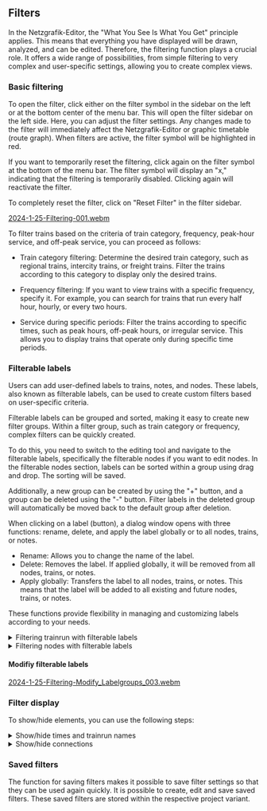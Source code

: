 ## Filters

In the Netzgrafik-Editor, the "What You See Is What You Get" principle applies.
This means that everything you have displayed will be drawn, analyzed, and can be edited.
Therefore, the filtering function plays a crucial role. It offers a wide range of possibilities,
from simple filtering to very complex and user-specific settings, allowing you to create complex
views.

### Basic filtering

To open the filter, click either on the filter symbol in the sidebar on the left or at the bottom
center of the menu bar. This will open the filter sidebar on the left side.
Here, you can adjust the filter settings. Any changes made to the filter will immediately affect the
Netzgrafik-Editor or graphic timetable (route graph). When filters are active, the filter symbol
will be highlighted in red.

If you want to temporarily reset the filtering, click again on the filter symbol at the bottom of
the menu bar. The filter symbol will display an "x," indicating that the filtering is temporarily
disabled. Clicking again will reactivate the filter.

To completely reset the filter, click on "Reset Filter" in the filter sidebar.

[2024-1-25-Filtering-001.webm](https://github.com/SchweizerischeBundesbahnen/netzgrafik-editor-frontend/assets/2674075/60666fab-3ce3-4b73-b312-5bd28a1caee8)

To filter trains based on the criteria of train category, frequency, peak-hour service, and off-peak
service, you can proceed as follows:

- Train category filtering: Determine the desired train category, such as regional trains, intercity
  trains, or freight trains. Filter the trains according to this category to display only the
  desired trains.

- Frequency filtering: If you want to view trains with a specific frequency, specify it. For
  example, you can search for trains that run every half hour, hourly, or every two hours.

- Service during specific periods: Filter the trains according to specific times, such as peak
  hours, off-peak hours, or irregular service. This allows you to display trains that operate only
  during specific time periods.

### Filterable labels

Users can add user-defined labels to trains, notes, and nodes.
These labels, also known as filterable labels, can be used to create custom filters based on
user-specific criteria.

Filterable labels can be grouped and sorted, making it easy to create new filter groups.
Within a filter group, such as train category or frequency, complex filters can be quickly created.

To do this, you need to switch to the editing tool and navigate to the filterable labels,
specifically the filterable nodes if you want to edit nodes. In the filterable nodes section,
labels can be sorted within a group using drag and drop. The sorting will be saved.

Additionally, a new group can be created by using the "+" button,
and a group can be deleted using the "-" button. Filter labels in the deleted group
will automatically be moved back to the default group after deletion.

When clicking on a label (button), a dialog window opens with three functions: rename, delete, and
apply the label globally or to all nodes, trains, or notes.

- Rename: Allows you to change the name of the label.
- Delete: Removes the label. If applied globally, it will be removed from all nodes, trains, or
  notes.
- Apply globally: Transfers the label to all nodes, trains, or notes. This means that the label will
  be added to all existing and future nodes, trains, or notes.

These functions provide flexibility in managing and customizing labels according to your needs.

<details>
<summary>
Filtering trainrun with filterable labels
</summary>

[2024-1-25-Filtering-002.webm](https://github.com/SchweizerischeBundesbahnen/netzgrafik-editor-frontend/assets/2674075/833ad548-0e1b-4e89-9746-346f1213bc19)

</details>

<details>
<summary>
Filtering nodes with filterable labels
</summary>

[2024-1-25-Filtering-NodeLabels_Editing.webm](https://github.com/SchweizerischeBundesbahnen/netzgrafik-editor-frontend/assets/2674075/270b769d-f0a4-41c9-a01b-913931220326)

[2024-1-25-Filtering-NodeLabels_Editing-FilterOnOff.webm](https://github.com/SchweizerischeBundesbahnen/netzgrafik-editor-frontend/assets/2674075/c8f8a287-5ab5-421d-8b53-d403ba3c243f)

</details>

#### Modifiy filterable labels

[2024-1-25-Filtering-Modify_Labelgroups_003.webm](https://github.com/SchweizerischeBundesbahnen/netzgrafik-editor-frontend/assets/2674075/d9fd62d5-3233-425c-8489-d80c7fe6f558)

### Filter display

To show/hide elements, you can use the following steps:

<details>
<summary>
Show/hide times and trainrun names
</summary>
[2024-1-25-Filtering-Display_Text.webm](https://github.com/SchweizerischeBundesbahnen/netzgrafik-editor-frontend/assets/2674075/5c118c27-6fad-499e-a1f9-9c39afb1107b)
</details>

<details>
<summary>
Show/hide connections
</summary>
[2024-1-25-Filtering-Display_Text-001.webm](https://github.com/SchweizerischeBundesbahnen/netzgrafik-editor-frontend/assets/2674075/0852cc32-2215-4c57-9544-77b3da1bd44b)
</details>

### Saved filters

The function for saving filters makes it possible to save filter settings so that they can be used
again quickly. It is possible to create, edit and save saved filters. These saved filters are stored
within the respective project variant. 

